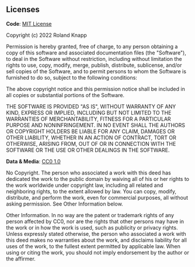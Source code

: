 ## Licenses

**Code**: 
[MIT License](https://choosealicense.com/licenses/mit/) 

Copyright (c) 2022 Roland Knapp

Permission is hereby granted, free of charge, to any person obtaining a copy
of this software and associated documentation files (the "Software"), to deal
in the Software without restriction, including without limitation the rights
to use, copy, modify, merge, publish, distribute, sublicense, and/or sell
copies of the Software, and to permit persons to whom the Software is
furnished to do so, subject to the following conditions:

The above copyright notice and this permission notice shall be included in all
copies or substantial portions of the Software.

THE SOFTWARE IS PROVIDED "AS IS", WITHOUT WARRANTY OF ANY KIND, EXPRESS OR
IMPLIED, INCLUDING BUT NOT LIMITED TO THE WARRANTIES OF MERCHANTABILITY,
FITNESS FOR A PARTICULAR PURPOSE AND NONINFRINGEMENT. IN NO EVENT SHALL THE
AUTHORS OR COPYRIGHT HOLDERS BE LIABLE FOR ANY CLAIM, DAMAGES OR OTHER
LIABILITY, WHETHER IN AN ACTION OF CONTRACT, TORT OR OTHERWISE, ARISING FROM,
OUT OF OR IN CONNECTION WITH THE SOFTWARE OR THE USE OR OTHER DEALINGS IN THE
SOFTWARE.

**Data & Media**: 
[CC0 1.0](https://creativecommons.org/publicdomain/zero/1.0/)

No Copyright. The person who associated a work with this deed has dedicated the work to the public domain by waiving all of his or her rights 
to the work worldwide under copyright law, including all related and neighboring rights, to the extent allowed by law. You can copy, modify, 
distribute, and perform the work, even for commercial purposes, all without asking permission. See Other Information below.

Other Information. In no way are the patent or trademark rights of any person affected by CC0, nor are the rights that other persons may have 
in the work or in how the work is used, such as publicity or privacy rights. Unless expressly stated otherwise, the person who associated a 
work with this deed makes no warranties about the work, and disclaims liability for all uses of the work, to the fullest extent permitted by 
applicable law. When using or citing the work, you should not imply endorsement by the author or the affirmer.

